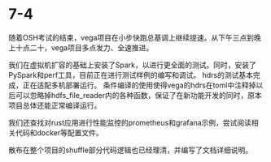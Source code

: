 # 7-4

随着OSH考试的结束，vega项目在小步快跑总基调上继续提速。从下午三点到晚上十点二十，vega项目多点发力、全速推进。

我们在虚拟机扩容的基础上安装了Spark，以进行更全面的测试。同时，安装了PySpark和perf工具，目前正在进行测试样例的编写和调试。
hdrs的测试基本完成，正在适配多机部署运行。
条件编译的使用使得vega的hdrs在toml中注释掉以后可以忽略掉hdfs_file_reader内的各种函数，保证了在新功能开发的同时，原本项目总体还能正常编译运行。

我们还查找对rust应用进行性能监控的prometheus和grafana示例，尝试阅读相关代码和docker等配置文件。

散布在整个项目的shuffle部分代码逻辑也已经理清，并编写了文档详细说明。


